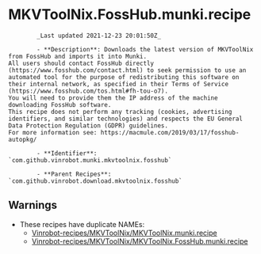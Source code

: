 # MKVToolNix.FossHub.munki.recipe

            _Last updated 2021-12-23 20:01:50Z_

            - **Description**: Downloads the latest version of MKVToolNix from FossHub and imports it into Munki.
	All users should contact FossHub directly (https://www.fosshub.com/contact.html) to seek permission to use an automated tool for the purpose of redistributing this software on their internal network, as specified in their Terms of Service (https://www.fosshub.com/tos.html#fh-tou-o7).
	You will need to provide them the IP address of the machine downloading FossHub software.
	This recipe does not perform any tracking (cookies, advertising identifiers, and similar technologies) and respects the EU General Data Protection Regulation (GDPR) guidelines.
	For more information see: https://macmule.com/2019/03/17/fosshub-autopkg/

            - **Identifier**: `com.github.vinrobot.munki.mkvtoolnix.fosshub`

            - **Parent Recipes**: `com.github.vinrobot.download.mkvtoolnix.fosshub`


## Warnings

- These recipes have duplicate NAMEs:
    - [Vinrobot-recipes/MKVToolNix/MKVToolNix.munki.recipe](/autopkg-dupe-tracker/Vinrobot-recipes/MKVToolNix/MKVToolNix.munki.recipe)
    - [Vinrobot-recipes/MKVToolNix/MKVToolNix.FossHub.munki.recipe](/autopkg-dupe-tracker/Vinrobot-recipes/MKVToolNix/MKVToolNix.FossHub.munki.recipe)